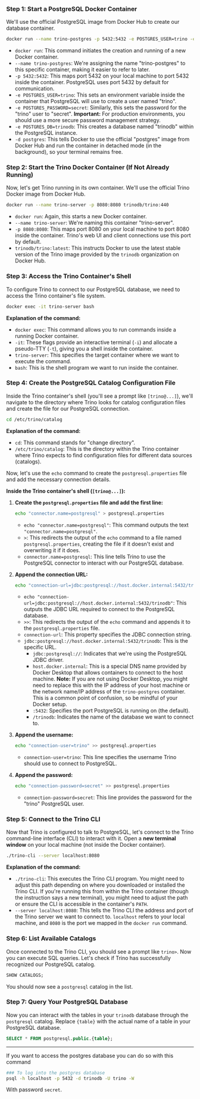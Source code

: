 
### **Step 1: Start a PostgreSQL Docker Container**

We'll use the official PostgreSQL image from Docker Hub to create our database container.

```Bash
docker run --name trino-postgres -p 5432:5432 -e POSTGRES_USER=trino -e POSTGRES_PASSWORD=secret -e POSTGRES_DB=trinodb -d postgres
```

- `docker run`: This command initiates the creation and running of a new Docker container.
- `--name trino-postgres`: We're assigning the name "trino-postgres" to this specific container, making it easier to refer to later.
- `-p 5432:5432`: This maps port 5432 on your local machine to port 5432 inside the container. PostgreSQL uses port 5432 by default for communication.
- `-e POSTGRES_USER=trino`: This sets an environment variable inside the container that PostgreSQL will use to create a user named "trino".
- `-e POSTGRES_PASSWORD=secret`: Similarly, this sets the password for the "trino" user to "secret". **Important:** For production environments, you should use a more secure password management strategy.
- `-e POSTGRES_DB=trinodb`: This creates a database named "trinodb" within the PostgreSQL instance.
- `-d postgres`: This tells Docker to use the official "postgres" image from Docker Hub and run the container in detached mode (in the background), so your terminal remains free.
### **Step 2: Start the Trino Docker Container (If Not Already Running)**
Now, let's get Trino running in its own container. We'll use the official Trino Docker image from Docker Hub.
```Bash
docker run --name trino-server -p 8080:8080 trinodb/trino:440
```
- `docker run`: Again, this starts a new Docker container.
- `--name trino-server`: We're naming this container "trino-server".
- `-p 8080:8080`: This maps port 8080 on your local machine to port 8080 inside the container. Trino's web UI and client connections use this port by default.
- `trinodb/trino:latest`: This instructs Docker to use the latest stable version of the Trino image provided by the `trinodb` organization on Docker Hub.
### **Step 3: Access the Trino Container's Shell**
To configure Trino to connect to our PostgreSQL database, we need to access the Trino container's file system.

```Bash
docker exec -it trino-server bash
```
**Explanation of the command:**

- `docker exec`: This command allows you to run commands inside a running Docker container.
- `-it`: These flags provide an interactive terminal (`-i`) and allocate a pseudo-TTY (`-t`), giving you a shell inside the container.
- `trino-server`: This specifies the target container where we want to execute the command.
- `bash`: This is the shell program we want to run inside the container.
### **Step 4: Create the PostgreSQL Catalog Configuration File**
Inside the Trino container's shell (you'll see a prompt like `[trino@...]`), we'll navigate to the directory where Trino looks for catalog configuration files and create the file for our PostgreSQL connection.

```Bash
cd /etc/trino/catalog
```

**Explanation of the command:**

- `cd`: This command stands for "change directory".
- `/etc/trino/catalog`: This is the directory within the Trino container where Trino expects to find configuration files for different data sources (catalogs).

Now, let's use the `echo` command to create the `postgresql.properties` file and add the necessary connection details.

**Inside the Trino container's shell (`[trino@...]`):**

1. **Create the `postgresql.properties` file and add the first line:**
	```Bash
    echo "connector.name=postgresql" > postgresql.properties
    ```
    - `echo "connector.name=postgresql"`: This command outputs the text `"connector.name=postgresql"`.
	- `>`: This redirects the output of the `echo` command to a file named `postgresql.properties`, creating the file if it doesn't exist and overwriting it if it does.
	- `connector.name=postgresql`: This line tells Trino to use the PostgreSQL connector to interact with our PostgreSQL database.
2. **Append the connection URL:**
    
    ```Bash
    echo "connection-url=jdbc:postgresql://host.docker.internal:5432/trinodb" >> postgresql.properties
    ```
    - `echo "connection-url=jdbc:postgresql://host.docker.internal:5432/trinodb"`: This outputs the JDBC URL required to connect to the PostgreSQL database.
	- `>>`: This redirects the output of the `echo` command and appends it to the `postgresql.properties` file.
	- `connection-url`: This property specifies the JDBC connection string.
	- `jdbc:postgresql://host.docker.internal:5432/trinodb`: This is the specific URL.
	    - `jdbc:postgresql://`: Indicates that we're using the PostgreSQL JDBC driver.
	    - `host.docker.internal`: This is a special DNS name provided by Docker Desktop that allows containers to connect to the host machine. **Note:** If you are not using Docker Desktop, you might need to replace this with the IP address of your host machine or the network name/IP address of the `trino-postgres` container. This is a common point of confusion, so be mindful of your Docker setup.
	    - `:5432`: Specifies the port PostgreSQL is running on (the default).
	    - `/trinodb`: Indicates the name of the database we want to connect to.
3. **Append the username:**
    
    ```Bash
    echo "connection-user=trino" >> postgresql.properties
    ```
    * `connection-user=trino`: This line specifies the username Trino should use to connect to PostgreSQL.
4. **Append the password:**
    
    ```Bash
    echo "connection-password=secret" >> postgresql.properties
    ```
	- `connection-password=secret`: This line provides the password for the "trino" PostgreSQL user.
### **Step 5: Connect to the Trino CLI**
Now that Trino is configured to talk to PostgreSQL, let's connect to the Trino command-line interface (CLI) to interact with it. Open a **new terminal window** on your local machine (not inside the Docker container).

```Bash
./trino-cli --server localhost:8080
```
**Explanation of the command:**

- `./trino-cli`: This executes the Trino CLI program. You might need to adjust this path depending on where you downloaded or installed the Trino CLI. If you're running this from within the Trino container (though the instruction says a new terminal), you might need to adjust the path or ensure the CLI is accessible in the container's `PATH`.
- `--server localhost:8080`: This tells the Trino CLI the address and port of the Trino server we want to connect to. `localhost` refers to your local machine, and `8080` is the port we mapped in the `docker run` command.
### **Step 6: List Available Catalogs**
Once connected to the Trino CLI, you should see a prompt like `trino>`. Now you can execute SQL queries. Let's check if Trino has successfully recognized our PostgreSQL catalog.

```SQL
SHOW CATALOGS;
```

You should now see a `postgresql` catalog in the list.
### **Step 7: Query Your PostgreSQL Database**

Now you can interact with the tables in your `trinodb` database through the `postgresql` catalog. Replace `{table}` with the actual name of a table in your PostgreSQL database.

```SQL
SELECT * FROM postgresql.public.{table};
```

---
If you want to access the postgres database you can do so with this command
```bash
### To log into the postgres database
psql -h localhost -p 5432 -d trinodb -U trino -W
```
With password `secret`.